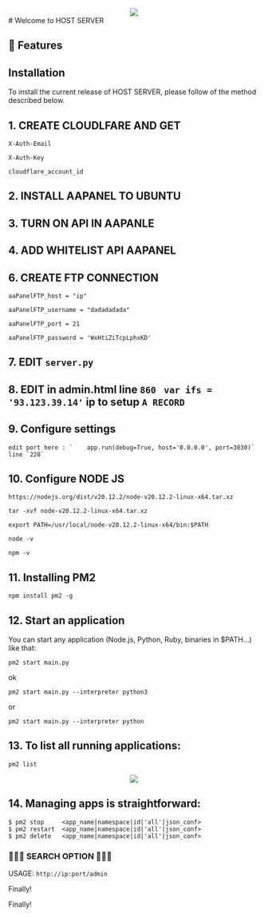 <div align="center">
  <img src="https://www.thestoryoftexas.com/upload/images/events/movies/venomwisp-banner.png">
</div>
# Welcome to HOST SERVER


##  :tangerine: Features


## Installation

To install the current release of HOST SERVER, please follow of the method described below.


## 1. CREATE CLOUDLFARE AND GET 

```shell
X-Auth-Email
```
```shell
X-Auth-Key
```
```shell
cloudflare_account_id
```

## 2. INSTALL AAPANEL TO UBUNTU
## 3. TURN ON API IN AAPANLE
## 4. ADD WHITELIST API AAPANEL
## 6. CREATE FTP CONNECTION
```shell
aaPanelFTP_host = "ip"
```
```shell
aaPanelFTP_username = "dadadadada"
```
```shell
aaPanelFTP_port = 21
```
```shell
aaPanelFTP_password = 'WxHtiZiTcpLphxKD'
```



## 7. EDIT `server.py`

## 8. EDIT in admin.html line `860` ` var ifs = '93.123.39.14'` ip to setup `A RECORD`


## 9. Configure settings
    edit port here : `    app.run(debug=True, host='0.0.0.0', port=3030)` line `228`

## 10. Configure NODE JS
```shell
https://nodejs.org/dist/v20.12.2/node-v20.12.2-linux-x64.tar.xz
```

```shell
tar -xvf node-v20.12.2-linux-x64.tar.xz
```

```shell
export PATH=/usr/local/node-v20.12.2-linux-x64/bin:$PATH

```
```shell
node -v
```
```shell
npm -v
```

## 11. Installing PM2
```shell
npm install pm2 -g
```


## 12. Start an application
You can start any application (Node.js, Python, Ruby, binaries in $PATH...) like that:
```shell
pm2 start main.py
```
ok 

```shell
pm2 start main.py --interpreter python3
```
or
```shell
pm2 start main.py --interpreter python
```


## 13. To list all running applications:
```shell
pm2 list
```

<div align="center">
  <img src="https://github.com/Unitech/pm2/raw/master/pres/pm2-ls-v2.png">
</div>


## 14. Managing apps is straightforward:
```shell
$ pm2 stop     <app_name|namespace|id|'all'|json_conf>
$ pm2 restart  <app_name|namespace|id|'all'|json_conf>
$ pm2 delete   <app_name|namespace|id|'all'|json_conf>
```




### 🔴🔴🔴 SEARCH OPTION 🔴🔴🔴
USAGE:  `http://ip:port/admin`


Finally!




Finally!




